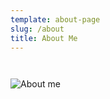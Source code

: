```yaml
---
template: about-page
slug: /about
title: About Me
---
```



```csharp

```

```

```

![About me](/assets/whoami_1_-removebg.png)